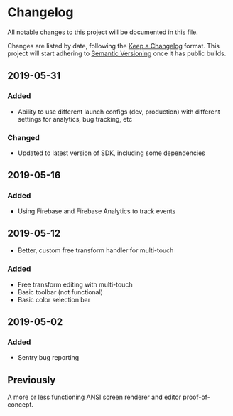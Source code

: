 # Changelog

All notable changes to this project will be documented in this file.

Changes are listed by date, following the [Keep a Changelog](https://keepachangelog.com/en/1.0.0/) format. This project will start adhering to [Semantic Versioning](https://semver.org/spec/v2.0.0.html) once it has public builds.

## 2019-05-31

### Added

- Ability to use different launch configs (dev, production) with different settings for analytics, bug tracking, etc

### Changed

- Updated to latest version of SDK, including some dependencies

## 2019-05-16

### Added

- Using Firebase and Firebase Analytics to track events

## 2019-05-12

- Better, custom free transform handler for multi-touch

### Added

- Free transform editing with multi-touch
- Basic toolbar (not functional)
- Basic color selection bar

## 2019-05-02

### Added

- Sentry bug reporting

## Previously

A more or less functioning ANSI screen renderer and editor proof-of-concept.

